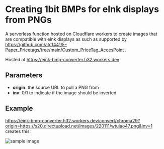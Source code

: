 # Creating 1bit BMPs for eInk displays from PNGs

A serverless function hosted on Cloudflare workers to create images that are compatible with eInk displays as such as supported by https://github.com/atc1441/E-Paper_Pricetags/tree/main/Custom_PriceTag_AccesPoint .

Hosted at https://eink-bmp-converter.h32.workers.dev

## Parameters
* **origin**: the source URL to pull a PNG from
* **inv**: 0/1 to indicate if the image should be inverted

## Example

https://eink-bmp-converter.h32.workers.dev/convert/chroma29?origin=https://s20.directupload.net/images/220111/wtuiao47.png&inv=1
creates this:

![sample image](https://eink-bmp-converter.h32.workers.dev/convert/chroma29?origin=https://s20.directupload.net/images/220111/wtuiao47.png&inv=1)
